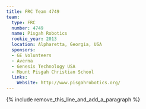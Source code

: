 ```yaml
---
title: FRC Team 4749
team:
  type: FRC
  number: 4749
  name: Pisgah Robotics
  rookie_year: 2013
  location: Alpharetta, Georgia, USA
  sponsors:
  - GE Volunteers
  - Averna
  - Genesis Technology USA
  - Mount Pisgah Christian School
  links:
    Website: http://www.pisgahrobotics.org/
---
```


{% include remove_this_line_and_add_a_paragraph %}